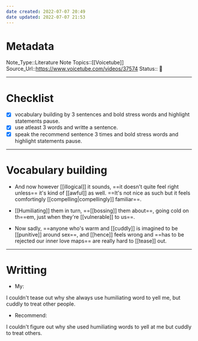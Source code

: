 ```yaml
---
date created: 2022-07-07 20:49
date updated: 2022-07-07 21:53
---
```


# Metadata

Note_Type::Literature Note
Topics::[[Voicetube]]
Source_Url::<https://www.voicetube.com/videos/37574>
Status:: 👶

---

# Checklist

- [x] vocabulary building by 3 sentences and bold stress words and highlight statements pause.
- [x] use atleast 3 words and writte a sentence.
- [x] speak the recommend sentence 3 times and bold stress words and highlight statements pause.

---

# Vocabulary building

- And now however [[illogical]] it sounds, ==it doesn't quite feel right unless== it's kind of [[awful]] as well. ==It's not nice as such but it feels comfortingly [[compelling|compellingly]] familiar==.

- [[Humiliating]] them in turn, ==[[bossing]] them about==, going cold on th==em, just when they're [[vulnerable]] to us==.

- Now sadly, ==anyone who's warm and [[cuddly]] is imagined to be [[punitive]] around sex==, and [[hence]] feels wrong and ==has to be rejected our inner love maps== are really hard to [[tease]] out.

---

# Writting

- My:

I couldn't tease out why she always use humiliating word to yell me, but cuddly to treat other people.

- Recommend:

I couldn't figure out why she used humiliating words to yell at me but cuddly to treat others.
